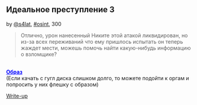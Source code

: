 ## Идеальное преступление 3
by [@s4lat](https://github.com/s4lat), [#osint](/README.md#osint), 300

> Отлично, урон нанесенный Никите этой атакой ликвидирован, но из-за всех переживаний что ему пришлось испытать он теперь жаждет мести, можешь помочь найти какую-нибудь информацию о взломщике?
<br>
<a href="https://drive.google.com/file/d/1yqPcS6_0RD9BY99RfiCh_bCBaAo3d4lS/view?usp=share_link" style="color: blue"><strong> Образ </strong></a><br>
<span style="font-size: 14px">(Если качать с гугл диска слишком долго, то можете подойти к оргам и попросить у них флешку с образом)</span>

[Write-up](WRITEUP.md)